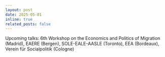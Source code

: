```yaml
---
layout: post
date: 2025-05-01
inline: true
related_posts: false
---
```


Upcoming talks: 6th Workshop on the Economics and Politics of Migration (Madrid), EAERE (Bergen), SOLE-EALE-AASLE (Toronto), EEA (Bordeaux), Verein für Socialpolitik (Cologne)
